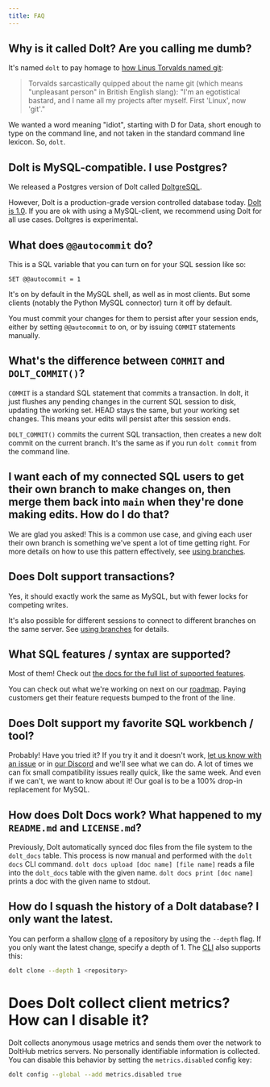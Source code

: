 ```yaml
---
title: FAQ
---
```


## Why is it called Dolt? Are you calling me dumb?

It's named `dolt` to pay homage to [how Linus Torvalds named
git](https://en.wikipedia.org/wiki/Git#Naming):

> Torvalds sarcastically quipped about the name git (which means
> "unpleasant person" in British English slang): "I'm an egotistical
> bastard, and I name all my projects after myself. First 'Linux',
> now 'git'."

We wanted a word meaning "idiot", starting with D for Data,
short enough to type on the command line, and
not taken in the standard command line lexicon. So,
`dolt`.

## Dolt is MySQL-compatible. I use Postgres?

We released a Postgres version of Dolt called [DoltgreSQL](https://github.com/dolthub/doltgresql). 

However, Dolt is a production-grade version controlled database today. 
[Dolt is 1.0](https://www.dolthub.com/blog/2023-05-05-dolt-1-dot-0/). 
If you are ok with using a MySQL-client, we recommend using Dolt for 
all use cases. Doltgres is experimental.

## What does `@@autocommit` do?

This is a SQL variable that you can turn on for your SQL session like so:

`SET @@autocommit = 1`

It's on by default in the MySQL shell, as well as in most clients. But
some clients (notably the Python MySQL connector) turn it off by
default.

You must commit your changes for them to persist after your session
ends, either by setting `@@autocommit` to on, or by issuing `COMMIT`
statements manually.

## What's the difference between `COMMIT` and `DOLT_COMMIT()`?

`COMMIT` is a standard SQL statement that commits a transaction. In
dolt, it just flushes any pending changes in the current SQL session
to disk, updating the working set. HEAD stays the same, but your
working set changes. This means your edits will persist after this
session ends.

`DOLT_COMMIT()` commits the current SQL transaction, then creates a
new dolt commit on the current branch. It's the same as if you run
`dolt commit` from the command line.

## I want each of my connected SQL users to get their own branch to make changes on, then merge them back into `main` when they're done making edits. How do I do that?

We are glad you asked! This is a common use case, and giving each user
their own branch is something we've spent a lot of time getting
right. For more details on how to use this pattern effectively, see
[using branches](../reference/sql/version-control/branches.md).

## Does Dolt support transactions?

Yes, it should exactly work the same as MySQL, but with fewer locks
for competing writes.

It's also possible for different sessions to connect to different
branches on the same server. See [using
branches](../reference/sql/version-control/branches.md) for details.

## What SQL features / syntax are supported?

Most of them! Check out [the docs for the full list of supported
features](../reference/sql/sql-support/supported-statements.md).

You can check out what we're working on next on our
[roadmap](./roadmap.md). Paying customers get their feature requests
bumped to the front of the line.

## Does Dolt support my favorite SQL workbench / tool?

Probably! Have you tried it? If you try it and it doesn't work, [let
us know with an issue](https://github.com/dolthub/dolt/issues) or in
[our Discord](https://discord.gg/s8uVgc3) and we'll see what
we can do. A lot of times we can fix small compatibility issues really
quick, like the same week. And even if we can't, we want to know about
it! Our goal is to be a 100% drop-in replacement for MySQL.

## How does Dolt Docs work? What happened to my `README.md` and `LICENSE.md`?

Previously, Dolt automatically synced doc files from the file system to the
`dolt_docs` table. This process is now manual and performed with the `dolt docs`
CLI command. `dolt docs upload [doc name] [file name]` reads a file into the
`dolt_docs` table with the given name. `dolt docs print [doc name]` prints a
doc with the given name to stdout.

## How do I squash the history of a Dolt database? I only want the latest.

You can perform a shallow [clone](https://docs.dolthub.com/sql-reference/version-control/dolt-sql-procedures#dolt_clone) of a repository by using the `--depth` flag. If you only want
the latest change, specify a depth of 1. The [CLI](https://docs.dolthub.com/sql-reference/version-control/dolt-sql-procedures#dolt_clone) also supports this:

```bash
dolt clone --depth 1 <repository>
```

# Does Dolt collect client metrics? How can I disable it?

Dolt collects anonymous usage metrics and sends them over the network to DoltHub metrics servers. No
personally identifiable information is collected. You can disable this behavior by setting the
`metrics.disabled` config key:

```bash
dolt config --global --add metrics.disabled true
```
